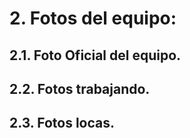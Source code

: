 # 2. Fotos del equipo:
## 2.1. Foto Oficial del equipo.
## 2.2. Fotos trabajando.
## 2.3. Fotos locas.
